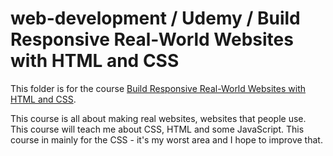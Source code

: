 # web-development / Udemy / Build Responsive Real-World Websites with HTML and CSS
This folder is for the course <a href="https://www.udemy.com/course/design-and-develop-a-killer-website-with-html5-and-css3/" target="_blank">Build Responsive Real-World Websites with HTML and CSS</a>.

This course is all about making real websites, websites that people use. This course will teach me about CSS, HTML and some JavaScript. This course in mainly for the CSS - it's my worst area and I hope to improve that. 
